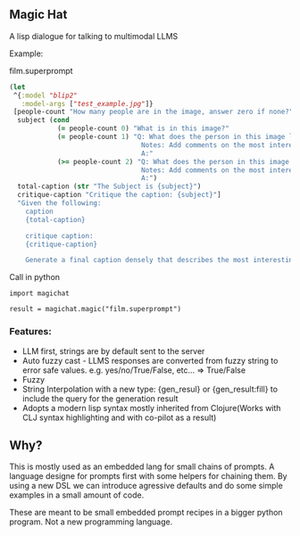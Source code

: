 ## Magic Hat

A lisp dialogue for talking to multimodal LLMS

Example:

film.superprompt
```clojure
(let
 ^{:model "blip2"
   :model-args ["test_example.jpg"]}
 [people-count "How many people are in the image, answer zero if none?"
  subject (cond
            (= people-count 0) "What is in this image?"
            (= people-count 1) "Q: What does the person in this image look like?
                                 Notes: Add comments on the most interesting features, what is visualy stunning about this person?
                                 A:"
            (>= people-count 2) "Q: What does the person in this image look like?
                                 Notes: Add comments on the most interesting features, what is visualy stunning about this person?
                                 A:")
  total-caption (str "The Subject is {subject}")
  critique-caption "Critique the caption: {subject}"]
  "Given the following:
    caption
    {total-caption}

    critique caption:
    {critique-caption}

    Generate a final caption densely that describes the most interesting parts of the image in the simplest way.")
```

Call in python

```
import magichat

result = magichat.magic("film.superprompt")
```


### Features:
- LLM first, strings are by default sent to the server
- Auto fuzzy cast - LLMS responses are converted from fuzzy string to error safe values. e.g. yes/no/True/False, etc... => True/False
- Fuzzy 
- String Interpolation with a new type:
	{gen_resul} or {gen_result:fill} to include the query for the generation result
- Adopts a modern lisp syntax mostly inherited from Clojure(Works with CLJ syntax highlighting and with co-pilot as a result)

## Why?

This is mostly used as an embedded lang for small chains of prompts. A language designe for prompts first
with some helpers for chaining them. By using a new DSL we can introduce agressive defaults and do some simple examples in a small amount of code.

These are meant to be small embedded prompt recipes in a bigger python program. Not a new programming language.

